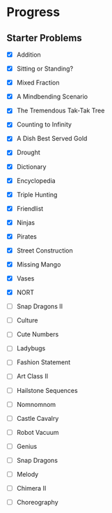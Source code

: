 # Progress

## Starter Problems
- [x] Addition
- [x] Sitting or Standing?
- [x] Mixed Fraction
- [x] A Mindbending Scenario
- [x] The Tremendous Tak-Tak Tree
- [x] Counting to Infinity
- [x] A Dish Best Served Gold
- [x] Drought
- [x] Dictionary
- [x] Encyclopedia
- [x] Triple Hunting
- [x] Friendlist

- [x] Ninjas
- [x] Pirates
- [x] Street Construction
- [x] Missing Mango

- [x] Vases
- [x] NORT
- [ ] Snap Dragons II

- [ ] Culture
- [ ] Cute Numbers
- [ ] Ladybugs

- [ ] Fashion Statement
- [ ] Art Class II
- [ ] Hailstone Sequences
- [ ] Nomnomnom

- [ ] Castle Cavalry
- [ ] Robot Vacuum
- [ ] Genius

- [ ] Snap Dragons
- [ ] Melody
- [ ] Chimera II
- [ ] Choreography